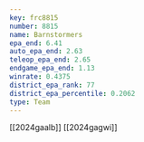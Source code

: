 ```yaml
---
key: frc8815
number: 8815
name: Barnstormers
epa_end: 6.41
auto_epa_end: 2.63
teleop_epa_end: 2.65
endgame_epa_end: 1.13
winrate: 0.4375
district_epa_rank: 77
district_epa_percentile: 0.2062
type: Team
---
```

[[2024gaalb]]
[[2024gagwi]]
